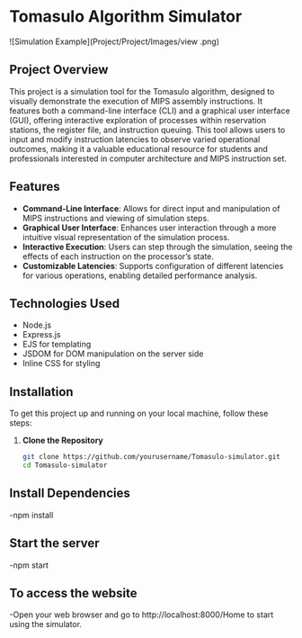 # Tomasulo Algorithm Simulator
![Simulation Example](Project/Project/Images/view .png)

## Project Overview
This project is a simulation tool for the Tomasulo algorithm, designed to visually demonstrate the execution of MIPS assembly instructions. It features both a command-line interface (CLI) and a graphical user interface (GUI), offering interactive exploration of processes within reservation stations, the register file, and instruction queuing. This tool allows users to input and modify instruction latencies to observe varied operational outcomes, making it a valuable educational resource for students and professionals interested in computer architecture and MIPS instruction set.

## Features
- **Command-Line Interface**: Allows for direct input and manipulation of MIPS instructions and viewing of simulation steps.
- **Graphical User Interface**: Enhances user interaction through a more intuitive visual representation of the simulation process.
- **Interactive Execution**: Users can step through the simulation, seeing the effects of each instruction on the processor’s state.
- **Customizable Latencies**: Supports configuration of different latencies for various operations, enabling detailed performance analysis.

## Technologies Used
- Node.js
- Express.js
- EJS for templating
- JSDOM for DOM manipulation on the server side
- Inline CSS for styling

## Installation

To get this project up and running on your local machine, follow these steps:

1. **Clone the Repository**
   ```bash
   git clone https://github.com/yourusername/Tomasulo-simulator.git
   cd Tomasulo-simulator

## Install Dependencies 
-npm install

## Start the server
-npm start

## To access the website 
-Open your web browser and go to http://localhost:8000/Home to start using the simulator.




   
